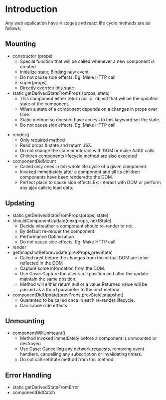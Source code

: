 # Introduction
Any web application have 4 stages and react life cycle methods are as follows:

## Mounting
*   constructor (props)
    *   Special function that will be called whenever a new component is created
    *   Initialize state; Binding new event
    *   Do not cause side effects. Eg: Make HTTP call
    *   super(props) 
    *   Directly override this.state   
*   static getDerivedStateFromProps (props, state)
    *   This component either return null or object that will be the updated state of the component.
    *   When a state of a component depends on a changes in props over time.
    *   Static method so doesnot have access to this keyword;set the state. 
    *   Do not cause side effects. Eg: Make HTTP call
-   render()
    * Only required method
    * Read props & state and return JSX.
    * Do not change the state or interact with DOM or make AJAX calls.
    * Children components lifecycle method are also executed
-   componentDidMount
    * Called only ones in teh whole life cycle of a given component.
    * Invoked immediately after a component and all its children components have been renderedto the DOM.
    * Perfect place to cause side effects.Ex: Interact with DOM or perform any ajax callsto load data.


## Updating
-   static getDerivedStateFromProps(props, state)
-   shouldComponentUpdate(nextprops, nextState)
    * Decide wheather a component should re-render or not.
    * By default re-render the component.
    * Performance Optimization
    * Do not cause side effects. Eg: Make HTTP call
-   render
-   getSnapshotBeforeUpdate(prevProps,prevState)
    * Called right before the changes from the virtual DOM are to be reflected in the DOM
    * Capture some information from the DOM.
    * Use Case: Capture the user scoll position and after the update maintain the same position.
    * Method will either return null or a value.Returned value will be passed as a thrird parameter to the next method.
-   componentDidUpdate(prevProps,prevState,snapshot)
    * Guaranted to be called once in each re-render lifecycle.
    * Can cause side effects

## Unmounting
-   componentWillUnmount()
    * Method invoked immediately before a component is unmounted or destroyed
    * Use Case: Cancelling any network requests, removing event handlers, cancelling any subscription or invalidating timers.
    * Do not call setState method from thsi method.

## Error Handling
-   static getDerivedStateFromError
-   componentDidCatch